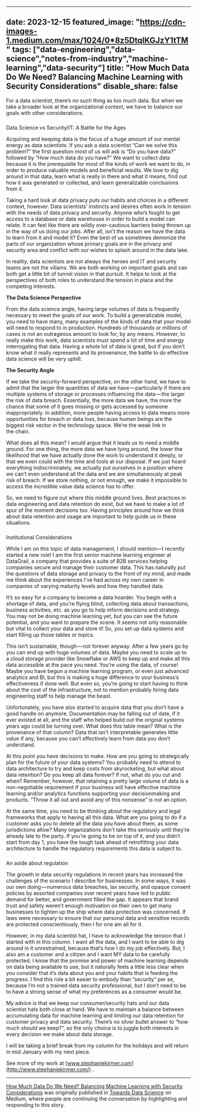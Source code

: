 



---
date: 2023-12-15
featured_image: "https://cdn-images-1.medium.com/max/1024/0*8z5DtqlKGJzY1tTM"
tags: ["data-engineering","data-science","notes-from-industry","machine-learning","data-security"]
title: "How Much Data Do We Need? Balancing Machine Learning with Security Considerations"
disable_share: false
---
      

 For a data scientist, there’s no such thing as too much data. But when we take a broader look at the organizational context, we have to balance our goals with other considerations.



### 
 Data Science vs Security/IT: A Battle for the Ages



 Acquiring and keeping data is the focus of a huge amount of our mental energy as data scientists. If you ask a data scientist “Can we solve this problem?” the first question most of us will ask is “Do you have data?” followed by “How much data do you have?” We want to collect data because it is the prerequisite for most of the kinds of work we want to do, in order to produce valuable models and beneficial results. We love to dig around in that data, learn what is really in there and what it means, find out how it was generated or collected, and learn generalizable conclusions from it.




 Taking a hard look at data privacy puts our habits and choices in a different context, however. Data scientists’ instincts and desires often work in tension with the needs of data privacy and security. Anyone who’s fought to get access to a database or data warehouse in order to build a model can relate. It can feel like there are wildly over-cautious barriers being thrown up in the way of us doing our jobs. After all, isn’t the reason we have the data to learn from it and model it? Even the best of us sometimes demonize the parts of our organization whose primary goals are in the privacy and security area and conflict with our wishes to splash around in the data lake.




 In reality, data scientists are not always the heroes and IT and security teams are not the villains. We are both working on important goals and can both get a little bit of tunnel vision in that pursuit. It helps to look at the perspectives of both roles to understand the tension in place and the competing interests.




**The Data Science Perspective** 




 From the data science angle, having large volumes of data is frequently necessary to meet the goals of our work. To build a generalizable model, you need to have many, many examples of the kinds of data that your model will need to respond to in production. Hundreds of thousands or millions of cases is not an outrageous amount to look for, by any means. However, to really make this work, data scientists must spend a lot of time and energy interrogating that data. Having a whole lot of data is great, but if you don’t know what it really represents and its provenance, the battle to do effective data science will be very uphill.




**The Security Angle** 




 If we take the security-forward perspective, on the other hand, we have to admit that the larger the quantities of data we have — particularly if there are multiple systems of storage or processes influencing the data — the larger the risk of data breach. Essentially, the more data we have, the more the chance that some of it goes missing or gets accessed by someone inappropriately. In addition, more people having access to data means more opportunities for breach or data loss, because human beings are the biggest risk vector in the technology space. We’re the weak link in the chain.




 What does all this mean? I would argue that it leads us to need a middle ground. For one thing, the more data we have lying around, the lower the likelihood that we have actually done the work to understand it deeply, or that we even could with the time and tools at our disposal. If we just hoard everything indiscriminately, we actually put ourselves in a position where we can’t even understand all the data and we are simultaneously at peak risk of breach. If we store nothing, or not enough, we make it impossible to access the incredible value data science has to offer.




 So, we need to figure out where this middle ground lives. Best practices in data engineering and data retention do exist, but we have to make a lot of spur of the moment decisions too. Having principles around how we think about data retention and usage are important to help guide us in these situations.



### 
 Institutional Considerations



 While I am on this topic of data management, I should mention—I recently started a new role! I am the first senior machine learning engineer at DataGrail, a company that provides a suite of B2B services helping companies secure and manage their customer data. This has naturally put the questions of data storage and privacy to the front of my mind, and made me think about the experiences I’ve had across my own career in companies of varying maturity levels and how they handled data.




 It’s so easy for a company to become a data hoarder. You begin with a shortage of data, and you’re flying blind, collecting data about transactions, business activities, etc. as you go to help inform decisions and strategy. You may not be doing machine learning yet, but you can see the future potential, and you want to prepare the scene. It seems not only reasonable but vital to collect your data and store it! So, you set up data systems and start filling up those tables or topics.




 This isn’t sustainable, though — not forever anyway. After a few years go by you can end up with huge volumes of data. Maybe you need to scale up to a cloud storage provider like Snowflake or AWS to keep up and make all this data accessible at the pace you need. You’re using the data, of course! Maybe you have begun a machine learning program, or even just advanced analytics and BI, but this is making a huge difference to your business’s effectiveness if done well. But even so, you’re going to start having to think about the cost of the infrastructure, not to mention probably hiring data engineering staff to help manage the beast.




 Unfortunately, you have also started to acquire data that you don’t have a good handle on anymore. Documentation may be falling out of date, if it ever existed at all, and the staff who helped build out the original systems years ago could be turning over. What does this table mean? What is the provenance of that column? Data that isn’t interpretable generates little value if any, because you can’t effectively learn from data you don’t understand.




 At this point you have decisions to make. How are you going to strategically plan for the future of your data systems? You probably need to attend to data architecture to try and keep costs from skyrocketing, but what about data retention? Do you keep all data forever? If not, what do you cut and when? Remember, however, that retaining a pretty large volume of data is a non-negotiable requirement if your business will have effective machine learning and/or analytics functions supporting your decisionmaking and products. “Throw it all out and avoid any of this nonsense” is not an option.




 At the same time, you need to be thinking about the regulatory and legal frameworks that apply to having all this data. What are you going to do if a customer asks you to delete all the data you have about them, as some jurisdictions allow? Many organizations don’t take this seriously until they’re already late to the party. If you’re going to be on top of it, and you didn’t start from day 1, you have the tough task ahead of retrofitting your data architecture to handle the regulatory requirements this data is subject to.



### 
 An aside about regulation



 The growth in data security regulations in recent years has increased the challenges of the scenario I describe for businesses. In some ways, it was our own doing — numerous data breaches, lax security, and opaque consent policies by assorted companies over recent years have led to public demand for better, and government filled the gap. It appears that brand trust and safety weren’t enough motivation on their own to get many businesses to tighten up the ship where data protection was concerned. If laws were necessary to ensure that our personal data and sensitive records are protected conscientiously, then I for one am all for it.




 However, in my data scientist hat, I have to acknowledge the tension that I started with in this column. I want all the data, and I want to be able to dig around in it unrestrained, because that’s how I do my job effectively. But, I also am a customer and a citizen and I want MY data to be carefully protected. I know that the promise and power of machine learning depends on data being available to use, but it naturally feels a little less clear when you consider that it’s data about you and your habits that is feeding the progress. I find this role a bit easier to embody than “security” per se, because I’m not a trained data security professional, but I don’t need to be to have a strong sense of what my preferences as a consumer would be.




 My advice is that we keep our consumer/security hats and our data scientist hats both close at hand. We have to maintain a balance between accumulating data for machine learning and limiting our data retention for customer privacy and data security. There’s no silver bullet answer to “how much should we keep?”, so the only choice is to juggle both interests in every decision we make about data storage.




 I will be taking a brief break from my column for the holidays and will return in mid January with my next piece.




 See more of my work at
 [www.stephaniekirmer.com](http://www.stephaniekirmer.com/) 
 .






---



[How Much Data Do We Need? Balancing Machine Learning with Security Considerations](https://towardsdatascience.com/how-much-data-do-we-need-balancing-machine-learning-with-security-considerations-a26911f211f6) 
 was originally published in
 [Towards Data Science](https://towardsdatascience.com) 
 on Medium, where people are continuing the conversation by highlighting and responding to this story.



